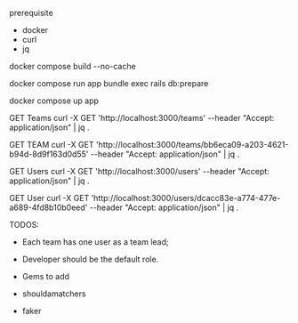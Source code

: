 prerequisite

- docker
- curl
- jq

docker compose build --no-cache

docker compose run app bundle exec rails db:prepare

docker compose up app

GET Teams
curl -X GET 'http://localhost:3000/teams' --header "Accept: application/json" | jq .

GET TEAM
curl -X GET 'http://localhost:3000/teams/bb6eca09-a203-4621-b94d-8d9f163d0d55' --header "Accept: application/json" | jq .

GET Users
curl -X GET 'http://localhost:3000/users' --header "Accept: application/json" | jq .

GET User
curl -X GET 'http://localhost:3000/users/dcacc83e-a774-477e-a689-4fd8b10b0eed' --header "Accept: application/json" | jq .


TODOS:
- Each team has one user as a team lead;
- Developer should be the default role.

- Gems to add
- shouldamatchers
- faker